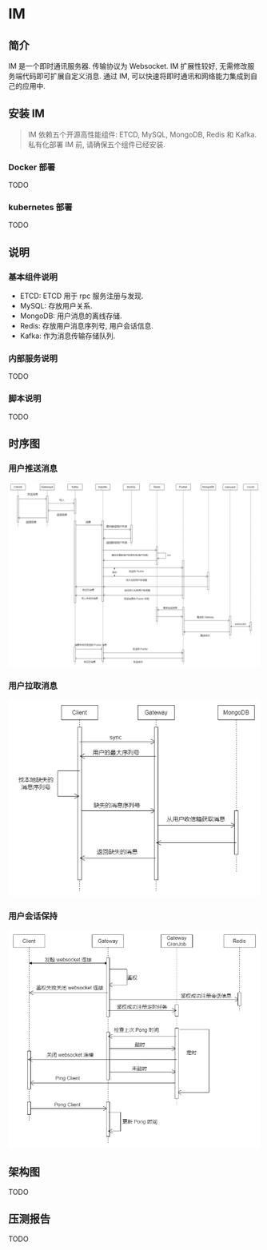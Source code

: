# IM

## 简介

IM 是一个即时通讯服务器. 传输协议为 Websocket. IM 扩展性较好, 无需修改服务端代码即可扩展自定义消息. 通过 IM, 可以快速将即时通讯和网络能力集成到自己的应用中. 

## 安装 IM

> IM 依赖五个开源高性能组件: ETCD, MySQL, MongoDB, Redis 和 Kafka. 私有化部署 IM 前, 请确保五个组件已经安装.

### Docker 部署

TODO

### kubernetes 部署

TODO

## 说明

### 基本组件说明

* ETCD: ETCD 用于 rpc 服务注册与发现.
* MySQL: 存放用户关系.
* MongoDB: 用户消息的离线存储.
* Redis: 存放用户消息序列号, 用户会话信息.
* Kafka: 作为消息传输存储队列.

### 内部服务说明

TODO

### 脚本说明

TODO

## 时序图

### 用户推送消息

![](./docs/push.png)

### 用户拉取消息

![](./docs/pull.png)

### 用户会话保持

![](./docs/session.png)

## 架构图

TODO

## 压测报告

TODO
